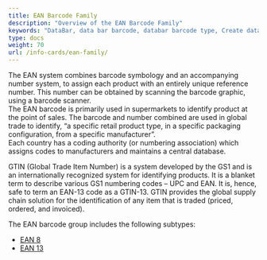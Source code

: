 ```yaml
---
title: EAN Barcode Family
description: "Overview of the EAN Barcode Family"
keywords: "DataBar, data bar barcode, databar barcode type, Create databar barcodes, databar stacked, Read databar codes, what is ean barcode, generate ean barcode, 1D barcodes, linear barcodes, gtin, recognise data bar codes, scan databar barcode, EAN family, EAN group"
type: docs
weight: 70
url: /info-cards/ean-family/
---
```


The EAN system combines barcode symbology and an accompanying number system, to assign each product with an entirely unique reference number. This number can be obtained by scanning the barcode graphic, using a barcode scanner.  
The EAN barcode is primarily used in supermarkets to identify product at the point of sales. The barcode and number combined are used in global trade to identify, “a specific retail product type, in a specific packaging configuration, from a specific manufacturer”.  
Each country has a coding authority (or numbering association) which assigns codes to manufacturers and maintains a central database. 
  
GTIN (Global Trade Item Number) is a system developed by the GS1 and is an internationally recognized system for identifying products. It is a blanket term to describe various GS1 numbering codes – UPC and EAN. It is, hence, safe to term an EAN-13 code as a GTIN-13. GTIN provides the global supply chain solution for the identification of any item that is traded (priced, ordered, and invoiced).

The EAN barcode group includes the following subtypes: 
- [EAN 8](/barcode/info-cards/ean-8/)
- [EAN 13](/barcode/info-cards/ean-13/)
<!-- - [EAN 14](/barcode/info-cards/ean-14/)
 [EAN 2](/barcode/info-cards/ean-2/)
- [EAN 5](/barcode/info-cards/ean-5/)-->
  

